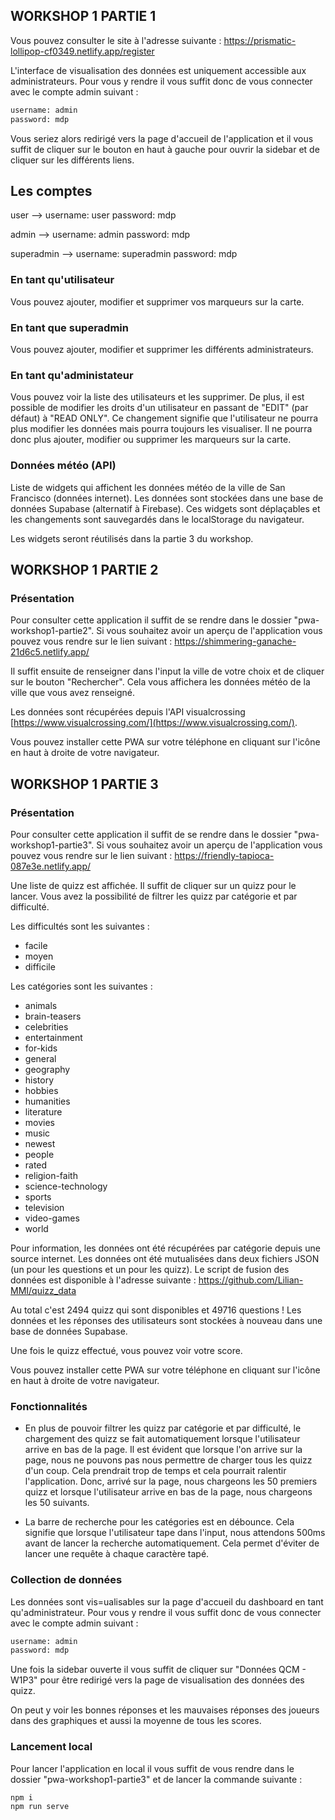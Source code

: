 ## WORKSHOP 1 PARTIE 1

Vous pouvez consulter le site à l'adresse suivante : https://prismatic-lollipop-cf0349.netlify.app/register

L'interface de visualisation des données est uniquement accessible aux administrateurs.
Pour vous y rendre il vous suffit donc de vous connecter avec le compte admin suivant :

```bash
username: admin
password: mdp
```

Vous seriez alors redirigé vers la page d'accueil de l'application et il vous suffit de cliquer sur le bouton en haut à gauche pour ouvrir la sidebar et de cliquer sur les différents liens.

## Les comptes

user --> 
    username: user
    password: mdp

admin -->
    username: admin
    password: mdp

superadmin -->
    username: superadmin
    password: mdp

### En tant qu'utilisateur

Vous pouvez ajouter, modifier et supprimer vos marqueurs sur la carte.

### En tant que superadmin

Vous pouvez ajouter, modifier et supprimer les différents administrateurs.

### En tant qu'administateur

Vous pouvez voir la liste des utilisateurs et les supprimer.
De plus, il est possible de modifier les droits d'un utilisateur en passant de "EDIT" (par défaut) à "READ ONLY". Ce changement signifie que l'utilisateur ne pourra plus modifier les données mais pourra toujours les visualiser. Il ne pourra donc plus ajouter, modifier ou supprimer les marqueurs sur la carte.

### Données météo (API)

Liste de widgets qui affichent les données météo de la ville de San Francisco (données internet).
Les données sont stockées dans une base de données Supabase (alternatif à Firebase).
Ces widgets sont déplaçables et les changements sont sauvegardés dans le localStorage du navigateur.

Les widgets seront réutilisés dans la partie 3 du workshop.

## WORKSHOP 1 PARTIE 2

### Présentation

Pour consulter cette application il suffit de se rendre dans le dossier "pwa-workshop1-partie2".
Si vous souhaitez avoir un aperçu de l'application vous pouvez vous rendre sur le lien suivant : https://shimmering-ganache-21d6c5.netlify.app/

Il suffit ensuite de renseigner dans l'input la ville de votre choix et de cliquer sur le bouton "Rechercher".
Cela vous affichera les données météo de la ville que vous avez renseigné.

Les données sont récupérées depuis l'API visualcrossing [https://www.visualcrossing.com/](https://www.visualcrossing.com/).

Vous pouvez installer cette PWA sur votre téléphone en cliquant sur l'icône en haut à droite de votre navigateur.

## WORKSHOP 1 PARTIE 3

### Présentation

Pour consulter cette application il suffit de se rendre dans le dossier "pwa-workshop1-partie3".
Si vous souhaitez avoir un aperçu de l'application vous pouvez vous rendre sur le lien suivant : https://friendly-tapioca-087e3e.netlify.app/

Une liste de quizz est affichée. Il suffit de cliquer sur un quizz pour le lancer.
Vous avez la possibilité de filtrer les quizz par catégorie et par difficulté.

Les difficultés sont les suivantes :
- facile
- moyen
- difficile

Les catégories sont les suivantes :
- animals
- brain-teasers
- celebrities
- entertainment
- for-kids
- general
- geography
- history
- hobbies
- humanities
- literature
- movies
- music
- newest
- people
- rated
- religion-faith
- science-technology
- sports
- television
- video-games
- world

Pour information, les données ont été récupérées par catégorie depuis une source internet. Les données ont été mutualisées dans deux fichiers JSON (un pour les questions et un pour les quizz).
Le script de fusion des données est disponible à l'adresse suivante : https://github.com/Lilian-MMI/quizz_data

Au total c'est 2494 quizz qui sont disponibles et 49716 questions !
Les données et les réponses des utilisateurs sont stockées à nouveau dans une base de données Supabase.

Une fois le quizz effectué, vous pouvez voir votre score.

Vous pouvez installer cette PWA sur votre téléphone en cliquant sur l'icône en haut à droite de votre navigateur.

### Fonctionnalités

- En plus de pouvoir filtrer les quizz par catégorie et par difficulté, le chargement des quizz se fait automatiquement lorsque l'utilisateur arrive en bas de la page.
Il est évident que lorsque l'on arrive sur la page, nous ne pouvons pas nous permettre de charger tous les quizz d'un coup. Cela prendrait trop de temps et cela pourrait ralentir l'application. Donc, arrivé sur la page, nous chargeons les 50 premiers quizz et lorsque l'utilisateur arrive en bas de la page, nous chargeons les 50 suivants.

- La barre de recherche pour les catégories est en débounce. Cela signifie que lorsque l'utilisateur tape dans l'input, nous attendons 500ms avant de lancer la recherche automatiquement. Cela permet d'éviter de lancer une requête à chaque caractère tapé.

### Collection de données

Les données sont vis=ualisables sur la page d'accueil du dashboard en tant qu'administrateur.
Pour vous y rendre il vous suffit donc de vous connecter avec le compte admin suivant :

```bash
username: admin
password: mdp
```

Une fois la sidebar ouverte il vous suffit de cliquer sur "Données QCM - W1P3" pour être redirigé vers la page de visualisation des données des quizz.

On peut y voir les bonnes réponses et les mauvaises réponses des joueurs dans des graphiques et aussi la moyenne de tous les scores.

### Lancement local

Pour lancer l'application en local il vous suffit de vous rendre dans le dossier "pwa-workshop1-partie3" et de lancer la commande suivante :

```bash
npm i
npm run serve
```


